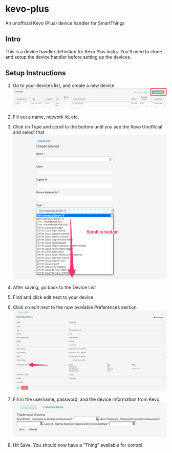 # kevo-plus
An unofficial Kevo (Plus) device handler for SmartThings

## Intro
This is a device handler definition for Kevo Plus locks.  You'll need to clone and setup the device handler before setting up the devices.

## Setup Instructions

1. Go to your devices list, and create a new device
![Device List](readme/Device_List.png)
 
2. Fill out a name, network id, etc.
 
3. Click on Type and scroll to the bottom until you see the Kevo Unofficial and select that
![Show Device](readme/Create_Device.png)
  
4. After saving, go back to the Device List

5. Find and click edit next to your device

6. Click on edit next to the now available Preferences section
![Show Device](readme/Show_Device.png)

7. Fill in the username, password, and the device information from Kevo.
![Edit Preferences](readme/Show_Device_2.png)

8. Hit Save. You should now have a "Thing" available for control.

